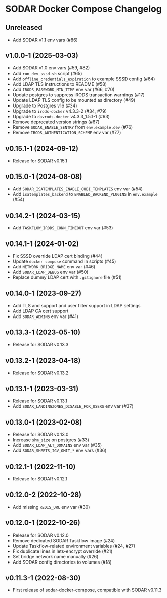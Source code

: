 # SODAR Docker Compose Changelog

## Unreleased

- Add SODAR v1.1 env vars (#86)


## v1.0.0-1 (2025-03-03)

- Add SODAR v1.0 env vars (#59, #82)
- Add `run_dev_sssd.sh` script (#65)
- Add `offline_credentials_expiration` to example SSSD config (#64)
- Add LDAP TLS instructions to README (#58)
- Add `IRODS_PASSWORD_MIN_TIME` env var (#66, #70)
- Update postgres to suppress iRODS transaction warnings (#17)
- Update LDAP TLS config to be mounted as directory (#49)
- Upgrade to Postgres v16 (#34)
- Upgrade to `irods-docker` v4.3.3-2 (#34, #79)
- Upgrade to `davrods-docker` v4.3.3_1.5.1-1 (#63)
- Remove deprecated version strings (#67)
- Remove `SODAR_ENABLE_SENTRY` from `env.example.dev` (#76)
- Remove `IRODS_AUTHENTICATION_SCHEME` env var (#77)


## v0.15.1-1 (2024-09-12)

- Release for SODAR v0.15.1


## v0.15.0-1 (2024-08-08)

- Add `SODAR_ISATEMPLATES_ENABLE_CUBI_TEMPLATES` env var (#54)
- Add `isatemplates_backend` to `ENABLED_BACKEND_PLUGINS` in `env.example` (#54)


## v0.14.2-1 (2024-03-15)

- Add `TASKFLOW_IRODS_CONN_TIMEOUT` env var (#53)


## v0.14.1-1 (2024-01-02)

- Fix SSSD override LDAP cert binding (#44)
- Update `docker compose` command in scripts (#45)
- Add `NETWORK_BRIDGE_NAME` env var (#46)
- Add `SODAR_LDAP_DEBUG` env var (#50)
- Replace dummy LDAP cert with `.gitignore` file (#51)


## v0.14.0-1 (2023-09-27)

- Add TLS and support and user filter support in LDAP settings
- Add LDAP CA cert support
- Add `SODAR_ADMINS` env var (#41)


## v0.13.3-1 (2023-05-10)

- Release for SODAR v0.13.3


## v0.13.2-1 (2023-04-18)

- Release for SODAR v0.13.2


## v0.13.1-1 (2023-03-31)

- Release for SODAR v0.13.1
- Add `SODAR_LANDINGZONES_DISABLE_FOR_USERS` env var (#37)


## v0.13.0-1 (2023-02-08)

- Release for SODAR v0.13.0
- Increase `shm_size` on postgres (#33)
- Add `SODAR_LDAP_ALT_DOMAINS` env var (#35)
- Add `SODAR_SHEETS_IGV_OMIT_*` env vars (#36)


## v0.12.1-1 (2022-11-10)

- Release for SODAR v0.12.1


## v0.12.0-2 (2022-10-28)

- Add missing `REDIS_URL` env var (#30)


## v0.12.0-1 (2022-10-26)

- Release for SODAR v0.12.0
- Remove dedicated SODAR Taskflow image (#24)
- Update Taskflow-related environment variables (#24, #27)
- Fix duplicate lines in lets-encrypt override (#21)
- Set bridge network name manually (#26)
- Add SODAR config directories to volumes (#18)


## v0.11.3-1 (2022-08-30)

- First release of sodar-docker-compose, compatible with SODAR v0.11.3

